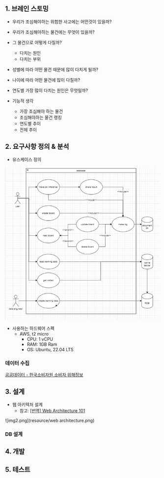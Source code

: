 ## 1. 브레인 스토밍
- 우리가 조심해야하는 위험한 사고에는 어떤것이 있을까?
- 우리가 조심해야하는 물건에는 무엇이 있을까?
- 그 물건으로 어떻게 다칠까?
  - 다치는 원인
  - 다치는 부위
- 성별에 따라 어떤 물건 때문에 많이 다치게 될까?
- 나이에 따라 어떤 물건에 많이 다칠까?
- 연도별 가장 많이 다치는 원인은 무엇일까?

- 기능적 생각
    - 가장 조심해야 하는 물건
    - 조심해야하는 물건 랭킹
    - 연도별 추이
    - 전체 추이

## 2. 요구사항 정의 & 분석
- 유스케이스 정의

![img.png](resource/usecase.png)

- 사용하는 하드웨어 스펙
  - AWS, t2 micro 
    - CPU: 1 vCPU 
    - RAM: 1GB Ram
    - OS: Ubuntu, 22.04 LTS
### 데이터 수집
[공공데이터 - 한국소비자원 소비자 위해정보](https://www.data.go.kr/data/3040719/fileData.do?recommendDataYn=Y)

## 3. 설계
- 웹 아키텍처 설계
  - 참고: [[번역] Web Architecture 101](https://scvgoe.github.io/2018-12-25-%EB%B2%88%EC%97%AD-Web-Architecture-101/)

![img2.png](resource/web architecture.png)

### DB 설계

## 4. 개발

## 5. 테스트
